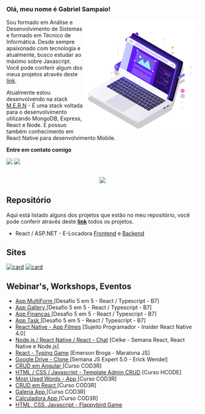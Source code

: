 ### Olá, meu nome é Gabriel Sampaio!

<img src="pc.svg" min-width="300px" max-width="300px" width="300px" align="right" alt="Computador">

<p align="left"> 
  Sou formado em Análise e Desenvolvimento de Sistemas e formado em Técnico de Informática. Desde sempre apaixonado com tecnologia e atualmente, busco estudar ao máximo sobre Javascript. Você pode conferir algum dos meus projetos através deste <a href="https://github.com/GabrielSampaio7?tab=repositories">link</a>.
</p>

<p align="left">
  Atualmente estou desenvolvendo na stack <a href="https://upflow.me/entendendo-o-mern-stack-o-que-e/">M.E.R.N</a> - É uma stack voltada para o desenvolvimento utilizando MongoDB, Express, React e Node. E possuo também conhecimento em React Native para desenvolvimento Mobile.  
</p>

<p align="left"><strong>Entre em contato comigo</strong></p>

<div align="left"> 
  <a href = "mailto:sampaiogabriel777@hotmail.com"><img src="https://img.shields.io/badge/-Gmail-%23333?style=for-the-badge&logo=gmail&logoColor=white" target="_blank"></a>
  <a href="https://www.linkedin.com/in/gabrielsampaiolimadearaujo/" target="_blank"><img src="https://img.shields.io/badge/-LinkedIn-%230077B5?style=for-the-badge&logo=linkedin&logoColor=white" target="_blank"></a> 
</div>

##

<div align="center">
 <a href="https://github.com/GabrielSampaio7"></a>
  <img height="180em" src="https://github-readme-stats.vercel.app/api/top-langs/?username=gabrielsampaio7&layout=compact&langs_count=7&theme=dracula"/>
</div>

## Repositório

Aqui está listado alguns dos projetos que estão no meu repositório, você pode conferir através deste <strong><a href="https://github.com/GabrielSampaio7?tab=repositories">link</a></strong> todos os projetos.

- React / ASP.NET - E-Locadora
<a href="https://github.com/GabrielSampaio7/frontend--e-locadora<">Frontend</a> e <a href="https://github.com/GabrielSampaio7/webapi--e-locadora">Backend</a>

## Sites 

[![card](https://github-readme-stats.vercel.app/api/pin/?username=GabrielSampaio7&repo=site-burguersshow)](https://github.com/GabrielSampaio7/site-burguersshow)
[![card](https://github-readme-stats.vercel.app/api/pin/?username=GabrielSampaio7&repo=site-medicecenter)](https://github.com/GabrielSampaio7/site-medicecenter)

## Webinar's, Workshops, Eventos
- <a href="https://github.com/GabrielSampaio7/app-multiform-react"> App MultiForm </a> [Desafio 5 em 5 - React / Typescript - B7]
- <a href="https://github.com/GabrielSampaio7/app-galleryphotos"> App Gallery </a> [Desafio 5 em 5 - React / Typescript - B7]
- <a href="https://github.com/GabrielSampaio7/app-financas"> App Finanças </a> [Desafio 5 em 5 - React / Typescript - B7]
- <a href="https://github.com/GabrielSampaio7/app-task"> App Task </a> [Desafio 5 em 5 - React / Typescript - B7]
- <a href="https://github.com/GabrielSampaio7/insider-react-native-4.0-sujeitoprogramador">React Native - App Filmes</a> [Sujeito Programador - Insider React Native 4.0]
- <a href="https://github.com/GabrielSampaio7/celke-chat-react">Node.js / React Native / React - Chat</a> [Celke - Semana React, React Native e Node.js]
- <a href="https://github.com/GabrielSampaio7/maratonajs-emersonbroga-typing-game">React - Typing Game</a> [Emerson Broga - Maratona JS]
- <a href="https://github.com/GabrielSampaio7/semana-js-expert05"> Google Drive - Clone </a> [Semana JS Expert 5.0 - Erick Wendel]
- <a href="https://github.com/GabrielSampaio7/crud-angular-cod3r"> CRUD em Angular </a> [Curso COD3R]
- <a href="https://github.com/GabrielSampaio7/crud-full-hcode">HTML / CSS / Javascript - Template Admin CRUD</a> [Curso HCODE]
- <a href="https://github.com/GabrielSampaio7/most-used-words-cod3r">Most Used Words - App </a> [Curso COD3R]
- <a href="https://github.com/GabrielSampaio7/crud-react-cod3r"> CRUD em React </a> [Curso COD3R]
- <a href="https://github.com/GabrielSampaio7/projetogaleria-cod3r"> Galeria App </a> [Curso COD3R]
- <a href="https://github.com/GabrielSampaio7/projetocalculadora-cod3r"> Calculadora App </a> [Curso COD3R]
- <a href="https://github.com/GabrielSampaio7/flappybird-game">HTML, CSS, Javascript - Flappybird Game</a>
